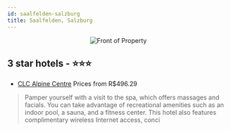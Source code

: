 ```yaml
---
id: saalfelden-salzburg
title: Saalfelden, Salzburg
---
```


<center><img src="https://i.travelapi.com/hotels/19000000/18150000/18144700/18144651/69c81bb1_z.jpg" alt="Front of Property" /></center>


##  3 star hotels - ⭐️⭐️⭐️

-    [CLC Alpine Centre](https://us.hurb.com/br/hotels/saalfelden/clc-alpine-centre-JNP-JP675987?cmp=18055) Prices from R$496.29
   > Pamper yourself with a visit to the spa, which offers massages and facials. You can take advantage of recreational amenities such as an indoor pool, a sauna, and a fitness center. This hotel also features complimentary wireless Internet access, conci
